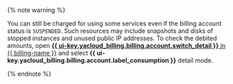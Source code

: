 {% note warning %}

You can still be charged for using some services even if the billing account status is `SUSPENDED`. Such resources may include snapshots and disks of stopped instances and unused public IP addresses. To check the debited amounts, open [**{{ ui-key.yacloud_billing.billing.account.switch_detail }}** in {{ billing-name }}](../operations/check-charges.md) and select **{{ ui-key.yacloud_billing.billing.account.label_consumption }}** detail mode.

{% endnote %}